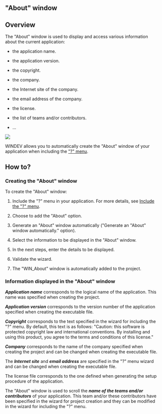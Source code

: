 
## "About" window
			



<a name="NOTE1"></a>
<a name="NOTE1_1"></a>


## Overview
<a name="overview_ELTTEXTE000121"></a>
The "About" window is used to display and access various information about the current application:

- the application name.

- the application version.

- the copyright.

- the company.

- the Internet site of the company.

- the email address of the company.

- the license.

- the list of teams and/or contributors.

- ...




![](https://doc.pcsoft.fr/en-US/images/image.awp?langid=3&name=APropos.gif)


WINDEV allows you to automatically create the "About" window of your application when including the ["?" menu](../Editeurs/9000070.md).

<a name="NOTE2"></a>
<a name="NOTE2_1"></a>


## How to?
<a name="how_ELTTEXTE000145"></a>


### Creating the "About" window
<a name="creating_the_about_window_ELTPARAGRAPHE000035"></a>

To create the "About" window:

1. Include the "?" menu in your application. For more details, see [Include the "?" menu](../Editeurs/9000070.md).

2. Choose to add the "About" option.

3. Generate an "About" window automatically ("Generate an "About" window automatically." option).

4. Select the information to be displayed in the "About" window.

5. In the next steps, enter the details to be displayed. 

6. Validate the wizard.

7. The "WIN_About" window is automatically added to the project.



<a name="NOTE2_2"></a>


### Information displayed in the "About" window
<a name="information_displayed_the_about_window_ELTPARAGRAPHE000057"></a>

***Application name*** corresponds to the logical name of the application. This name was specified when creating the project.

***Application version*** corresponds to the version number of the application specified when creating the executable file.

***Copyright*** corresponds to the text specified in the wizard for including the "?" menu. By default, this text is as follows: 
"Caution: this software is protected copyright law and international conventions.
By installing and using this product, you agree to the terms and conditions of this license."

***Company*** corresponds to the name of the company specified when creating the project and can be changed when creating the executable file.

The ***Internet site*** and ***email address*** are specified in the "?" menu wizard and can be changed when creating the executable file.

The license file corresponds to the one defined when generating the setup procedure of the application.

The "About" window is used to scroll the ***name of the teams and/or contributors*** of your application. This team and/or these contributors have been specified in the wizard for project creation and they can be modified in the wizard for including the "?" menu.



